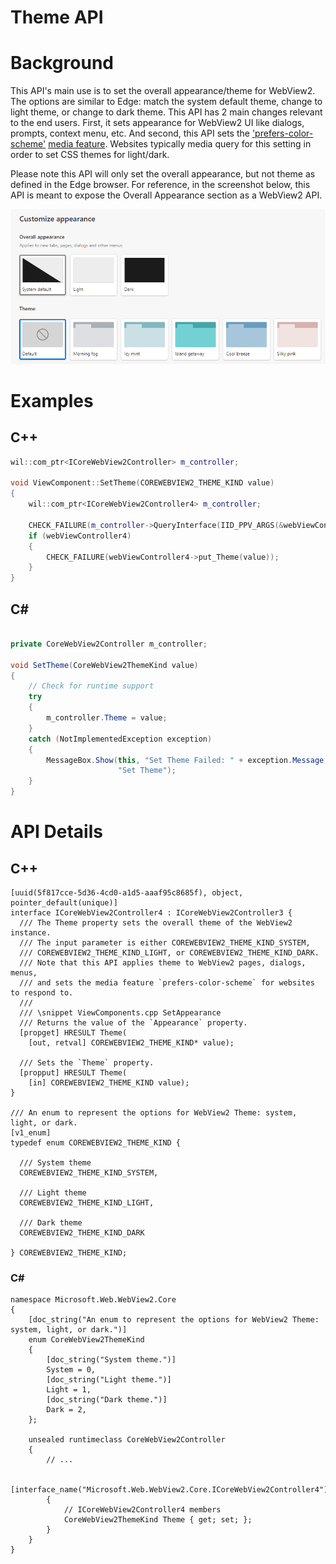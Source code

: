 Theme API
===

# Background
This API's main use is to set the overall appearance/theme for WebView2. The options are similar to Edge: match the system default theme, change to light theme, or change to dark theme.
This API has 2 main changes relevant to the end users. First, it sets appearance for WebView2 UI like dialogs, prompts, context menu, etc. And second, this API sets the ['prefers-color-scheme'](https://developer.mozilla.org/en-US/docs/Web/CSS/@media/prefers-color-scheme) [media feature](https://developer.mozilla.org/en-US/docs/Web/CSS/Media_Queries/Using_media_queries#media_features). Websites typically media query for this setting in order to set CSS themes for light/dark.

Please note this API will only set the overall appearance, but not theme as defined in the Edge browser.
For reference, in the screenshot below, this API is meant to expose the Overall Appearance section as a WebView2 API.

![Alt text](./media/EdgeSettingsAppearance.png "a title")
# Examples

## C++

```cpp
wil::com_ptr<ICoreWebView2Controller> m_controller;

void ViewComponent::SetTheme(COREWEBVIEW2_THEME_KIND value)
{
    wil::com_ptr<ICoreWebView2Controller4> m_controller;

    CHECK_FAILURE(m_controller->QueryInterface(IID_PPV_ARGS(&webViewController4)));
    if (webViewController4)
    {
        CHECK_FAILURE(webViewController4->put_Theme(value));
    }
}
```

## C#

```c#

private CoreWebView2Controller m_controller;

void SetTheme(CoreWebView2ThemeKind value)
{
    // Check for runtime support
    try
    {
        m_controller.Theme = value;
    }
    catch (NotImplementedException exception)
    {
        MessageBox.Show(this, "Set Theme Failed: " + exception.Message,
                        "Set Theme");
    }
}

```

# API Details
## C++
```
[uuid(5f817cce-5d36-4cd0-a1d5-aaaf95c8685f), object, pointer_default(unique)]
interface ICoreWebView2Controller4 : ICoreWebView2Controller3 {
  /// The Theme property sets the overall theme of the WebView2 instance.
  /// The input parameter is either COREWEBVIEW2_THEME_KIND_SYSTEM,
  /// COREWEBVIEW2_THEME_KIND_LIGHT, or COREWEBVIEW2_THEME_KIND_DARK.
  /// Note that this API applies theme to WebView2 pages, dialogs, menus,
  /// and sets the media feature `prefers-color-scheme` for websites to respond to.
  ///
  /// \snippet ViewComponents.cpp SetAppearance
  /// Returns the value of the `Appearance` property.
  [propget] HRESULT Theme(
    [out, retval] COREWEBVIEW2_THEME_KIND* value);

  /// Sets the `Theme` property.
  [propput] HRESULT Theme(
    [in] COREWEBVIEW2_THEME_KIND value);
}

/// An enum to represent the options for WebView2 Theme: system, light, or dark.
[v1_enum]
typedef enum COREWEBVIEW2_THEME_KIND {

  /// System theme
  COREWEBVIEW2_THEME_KIND_SYSTEM,

  /// Light theme
  COREWEBVIEW2_THEME_KIND_LIGHT,

  /// Dark theme
  COREWEBVIEW2_THEME_KIND_DARK

} COREWEBVIEW2_THEME_KIND;
```

### C#
```
namespace Microsoft.Web.WebView2.Core
{
    [doc_string("An enum to represent the options for WebView2 Theme: system, light, or dark.")]
    enum CoreWebView2ThemeKind
    {
        [doc_string("System theme.")]
        System = 0,
        [doc_string("Light theme.")]
        Light = 1,
        [doc_string("Dark theme.")]
        Dark = 2,
    };

    unsealed runtimeclass CoreWebView2Controller
    {
        // ...

        [interface_name("Microsoft.Web.WebView2.Core.ICoreWebView2Controller4")]
        {
            // ICoreWebView2Controller4 members
            CoreWebView2ThemeKind Theme { get; set; };
        }
    }
}
```
